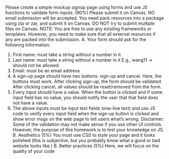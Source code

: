 Please create a simple mockup signup page using forms and use JS 
functions to validate form inputs. (90%)
Please submit it on Canvas. 
NO email submission will be accepted.
You need pack resources into a package using zip or zar, and submit it on 
Canvas. DO NOT try to submit multiple files on Canvas.
NOTE: You are free to use any existing frameworks or templates. 
However, you need to make sure that all external resources if any are 
packed into the submission.
A. Your form should ask for the following information:
1. First name: must take a string without a number in it
2. Last name: must take a string without a number in it
E.g., wang11 -> should not be allowed.
3. Email: must be an email address
4. A sign-up page should have two buttons: sign-up and cancel. 
Here, the buttons must work. After clicking sign-up, the 
form should be validated. After clicking cancel, all values 
should be reset/removed from the form.
5. Every input should have a value. When the button is clicked 
and if some input field has no value, you should notify the user 
that that field does not have a value.
6. The above inputs must be input text fields (one-line text) and 
use JS code to verify every input field when the sign-up button 
is clicked and show error msgs on the web page to tell users 
what’s wrong. 
Disclaimer: Some of the validation may not make sense if you use other UI 
controls. However, the purpose of this homework is to test your knowledge 
on JS.
B. Aesthetics (5%)
You must use CSS to style your page and it looks polished (this is 
subjective, but you probably know what a good or bad website looks like.)
B. Better practices (5%)
Here, we will focus on the quality of your code
